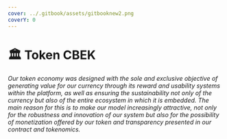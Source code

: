 ```yaml
---
cover: ../.gitbook/assets/gitbooknew2.png
coverY: 0
---
```


# 🏛 Token CBEK

_Our token economy was designed with the sole and exclusive objective of generating value for our currency through its reward and usability systems within the platform, as well as ensuring the sustainability not only of the currency but also of the entire ecosystem in which it is embedded. The main reason for this is to make our model increasingly attractive, not only for the robustness and innovation of our system but also for the possibility of monetization offered by our token and transparency presented in our contract and tokenomics._
